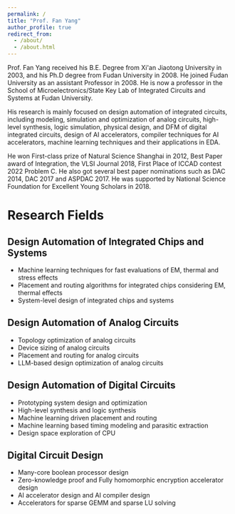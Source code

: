 ```yaml
---
permalink: /
title: "Prof. Fan Yang"
author_profile: true
redirect_from: 
  - /about/
  - /about.html
---
```


Prof. Fan Yang received his B.E. Degree from Xi'an Jiaotong University in 2003, and his Ph.D degree from Fudan University in 2008. He joined Fudan University as an assistant Professor in 2008. He is now a professor in the School of Microelectronics/State Key Lab of Integrated Circuits and Systems at Fudan University.

His research is mainly focused on design automation of integrated circuits, including modeling, simulation and optimization of analog circuits, high-level synthesis, logic simulation, physical design, and DFM of digital integrated circuits, design of AI accelerators, compiler techniques for AI accelerators, machine learning techniques and their applications in EDA.

He won First-class prize of Natural Science Shanghai in 2012, Best Paper award of Integration, the VLSI Journal 2018, First Place of ICCAD contest 2022 Problem C. He also got several best paper nominations such as DAC 2014, DAC 2017 and ASPDAC 2017. He was supported by National Science Foundation for Excellent Young Scholars in 2018.  

# Research Fields

## Design Automation of Integrated Chips and Systems
* Machine learning techniques for fast evaluations of EM, thermal and stress effects
* Placement and routing algorithms for integrated chips considering EM, thermal effects
* System-level design of integrated chips and systems


## Design Automation of Analog Circuits
* Topology optimization of analog circuits
* Device sizing of analog circuits
* Placement and routing for analog circuits
* LLM-based design optimization of analog circuits


## Design Automation of Digital Circuits
* Prototyping system design and optimization
* High-level synthesis and logic synthesis
* Machine learning driven placement and routing
* Machine learning based timing modeling and parasitic extraction
* Design space exploration of CPU


## Digital Circuit Design
* Many-core boolean processor design
* Zero-knowledge proof and Fully homomorphic encryption accelerator design
* AI accelerator design and AI compiler design
* Accelerators for sparse GEMM and sparse LU solving

